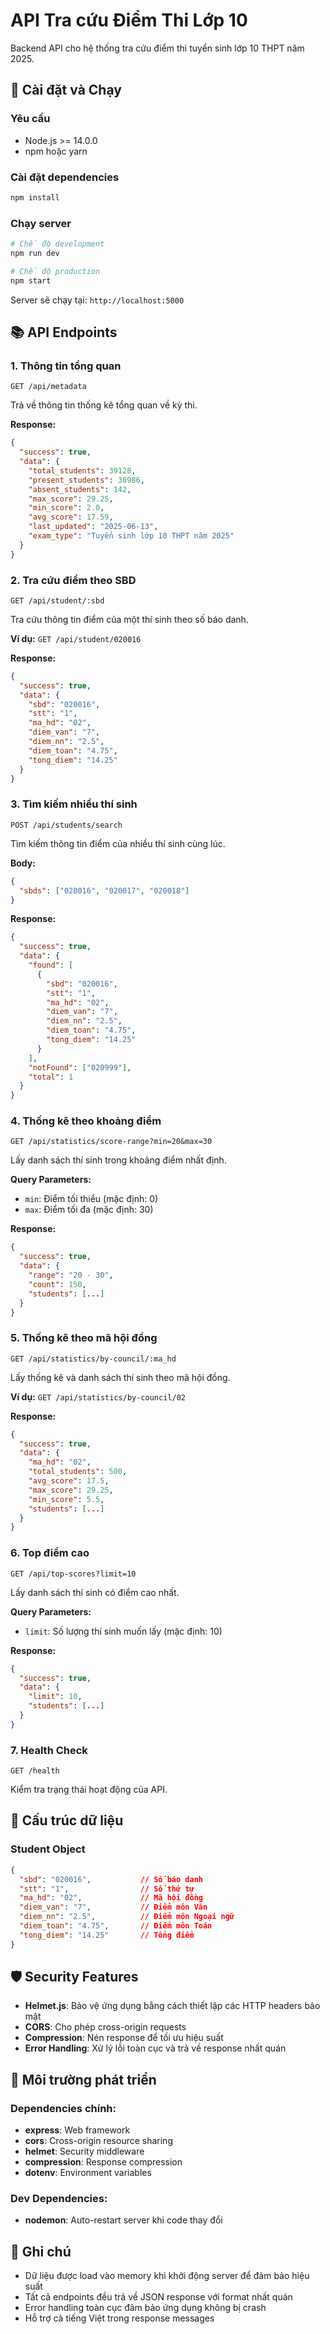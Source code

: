 # API Tra cứu Điểm Thi Lớp 10

Backend API cho hệ thống tra cứu điểm thi tuyển sinh lớp 10 THPT năm 2025.

## 🚀 Cài đặt và Chạy

### Yêu cầu
- Node.js >= 14.0.0
- npm hoặc yarn

### Cài đặt dependencies
```bash
npm install
```

### Chạy server
```bash
# Chế độ development
npm run dev

# Chế độ production
npm start
```

Server sẽ chạy tại: `http://localhost:5000`

## 📚 API Endpoints

### 1. Thông tin tổng quan
```
GET /api/metadata
```
Trả về thông tin thống kê tổng quan về kỳ thi.

**Response:**
```json
{
  "success": true,
  "data": {
    "total_students": 39128,
    "present_students": 38986,
    "absent_students": 142,
    "max_score": 29.25,
    "min_score": 2.0,
    "avg_score": 17.59,
    "last_updated": "2025-06-13",
    "exam_type": "Tuyển sinh lớp 10 THPT năm 2025"
  }
}
```

### 2. Tra cứu điểm theo SBD
```
GET /api/student/:sbd
```
Tra cứu thông tin điểm của một thí sinh theo số báo danh.

**Ví dụ:** `GET /api/student/020016`

**Response:**
```json
{
  "success": true,
  "data": {
    "sbd": "020016",
    "stt": "1",
    "ma_hd": "02",
    "diem_van": "7",
    "diem_nn": "2.5",
    "diem_toan": "4.75",
    "tong_diem": "14.25"
  }
}
```

### 3. Tìm kiếm nhiều thí sinh
```
POST /api/students/search
```
Tìm kiếm thông tin điểm của nhiều thí sinh cùng lúc.

**Body:**
```json
{
  "sbds": ["020016", "020017", "020018"]
}
```

**Response:**
```json
{
  "success": true,
  "data": {
    "found": [
      {
        "sbd": "020016",
        "stt": "1",
        "ma_hd": "02",
        "diem_van": "7",
        "diem_nn": "2.5",
        "diem_toan": "4.75",
        "tong_diem": "14.25"
      }
    ],
    "notFound": ["020999"],
    "total": 1
  }
}
```

### 4. Thống kê theo khoảng điểm
```
GET /api/statistics/score-range?min=20&max=30
```
Lấy danh sách thí sinh trong khoảng điểm nhất định.

**Query Parameters:**
- `min`: Điểm tối thiểu (mặc định: 0)
- `max`: Điểm tối đa (mặc định: 30)

**Response:**
```json
{
  "success": true,
  "data": {
    "range": "20 - 30",
    "count": 150,
    "students": [...]
  }
}
```

### 5. Thống kê theo mã hội đồng
```
GET /api/statistics/by-council/:ma_hd
```
Lấy thống kê và danh sách thí sinh theo mã hội đồng.

**Ví dụ:** `GET /api/statistics/by-council/02`

**Response:**
```json
{
  "success": true,
  "data": {
    "ma_hd": "02",
    "total_students": 500,
    "avg_score": 17.5,
    "max_score": 29.25,
    "min_score": 5.5,
    "students": [...]
  }
}
```

### 6. Top điểm cao
```
GET /api/top-scores?limit=10
```
Lấy danh sách thí sinh có điểm cao nhất.

**Query Parameters:**
- `limit`: Số lượng thí sinh muốn lấy (mặc định: 10)

**Response:**
```json
{
  "success": true,
  "data": {
    "limit": 10,
    "students": [...]
  }
}
```

### 7. Health Check
```
GET /health
```
Kiểm tra trạng thái hoạt động của API.

## 📖 Cấu trúc dữ liệu

### Student Object
```json
{
  "sbd": "020016",           // Số báo danh
  "stt": "1",                // Số thứ tự
  "ma_hd": "02",             // Mã hội đồng
  "diem_van": "7",           // Điểm môn Văn
  "diem_nn": "2.5",          // Điểm môn Ngoại ngữ
  "diem_toan": "4.75",       // Điểm môn Toán
  "tong_diem": "14.25"       // Tổng điểm
}
```

## 🛡️ Security Features

- **Helmet.js**: Bảo vệ ứng dụng bằng cách thiết lập các HTTP headers bảo mật
- **CORS**: Cho phép cross-origin requests
- **Compression**: Nén response để tối ưu hiệu suất
- **Error Handling**: Xử lý lỗi toàn cục và trả về response nhất quán

## 🔧 Môi trường phát triển

### Dependencies chính:
- **express**: Web framework
- **cors**: Cross-origin resource sharing
- **helmet**: Security middleware
- **compression**: Response compression
- **dotenv**: Environment variables

### Dev Dependencies:
- **nodemon**: Auto-restart server khi code thay đổi

## 📝 Ghi chú

- Dữ liệu được load vào memory khi khởi động server để đảm bảo hiệu suất
- Tất cả endpoints đều trả về JSON response với format nhất quán
- Error handling toàn cục đảm bảo ứng dụng không bị crash
- Hỗ trợ cả tiếng Việt trong response messages 